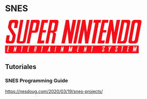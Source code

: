 # SNES

![SNES](assets/logos/snes.png)

## Tutoriales

### SNES Programming Guide

https://nesdoug.com/2020/03/19/snes-projects/

